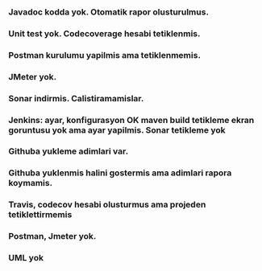 ### Javadoc kodda yok. Otomatik rapor olusturulmus.

### Unit test yok. Codecoverage hesabi tetiklenmis.

### Postman kurulumu yapilmis ama tetiklenmemis.

### JMeter yok.

### Sonar indirmis. Calistiramamislar.

### Jenkins: ayar, konfigurasyon OK maven build tetikleme ekran goruntusu yok ama ayar yapilmis. Sonar tetikleme yok

### Githuba yukleme adimlari var.

### Githuba yuklenmis halini gostermis ama adimlari rapora koymamis.



### Travis, codecov hesabi olusturmus ama projeden tetiklettirmemis




### Postman, Jmeter yok.

### UML yok
